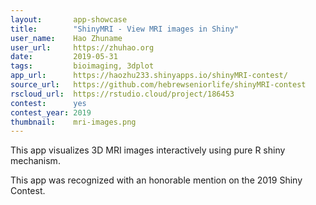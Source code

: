 ```yaml
---
layout:       app-showcase
title:        "ShinyMRI - View MRI images in Shiny"
user_name:    Hao Zhuname
user_url:     https://zhuhao.org
date:         2019-05-31
tags:         bioimaging, 3dplot
app_url:      https://haozhu233.shinyapps.io/shinyMRI-contest/
source_url:   https://github.com/hebrewseniorlife/shinyMRI-contest
rscloud_url:  https://rstudio.cloud/project/186453
contest:      yes
contest_year: 2019
thumbnail:    mri-images.png
---
```


This app visualizes 3D MRI images interactively using pure R shiny mechanism.
  
This app was recognized with an honorable mention on the 2019 Shiny Contest.